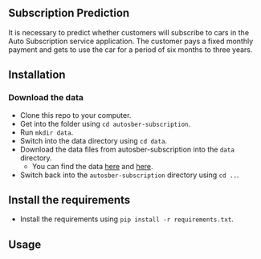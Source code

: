 ## Subscription Prediction
It is necessary to predict whether customers will subscribe to cars in the Auto Subscription service application.
The customer pays a fixed monthly payment and gets to use the car for a period of six months to three years.

## Installation
### Download the data
- Clone this repo to your computer.
- Get into the folder using `cd autosber-subscription`.
- Run `mkdir data`.
- Switch into the data directory using `cd data`.
- Download the data files from autosber-subscription into the `data` directory.
  - You can find the data [here](https://drive.google.com/file/d/1iW0GBTox3BMdn_kRiH88LIIj_OCp-3zI/view?usp=drive_link) and [here](https://drive.google.com/file/d/1YK_SOKFXhLaWdgdQglLxEoAsOMCA7M4x/view?usp=drive_link).
- Switch back into the `autosber-subscription` directory using `cd ..`.
## Install the requirements
- Install the requirements using `pip install -r requirements.txt`.
## Usage

